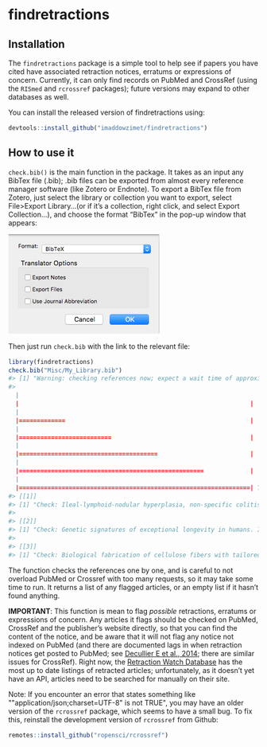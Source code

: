 
<!-- README.md is generated from README.Rmd. Please edit that file -->

# findretractions

<!-- badges: start -->

<!-- badges: end -->

## Installation

The `findretractions` package is a simple tool to help see if papers you
have cited have associated retraction notices, erratums or expressions
of concern. Currently, it can only find records on PubMed and CrossRef
(using the `RISmed` and `rcrossref` packages); future versions may
expand to other databases as well.

You can install the released version of findretractions using:

``` r
devtools::install_github("imaddowzimet/findretractions")
```

## How to use it

`check.bib()` is the main function in the package. It takes as an input
any BibTex file (.bib); .bib files can be exported from almost every
reference manager software (like Zotero or Endnote). To export a BibTex
file from Zotero, just select the library or collection you want to
export, select File\>Export Library…(or if it’s a collection, right
click, and select Export Collection…), and choose the format “BibTex” in
the pop-up window that appears:

![](https://raw.githubusercontent.com/imaddowzimet/findretractions/master/misc/zoteroexport.png)

Then just run `check.bib` with the link to the relevant file:

``` r
library(findretractions)
check.bib("Misc/My_Library.bib")
#> [1] "Warning: checking references now; expect a wait time of approximately 7.5 seconds"
#> 
  |                                                                       
  |                                                                 |   0%
  |                                                                       
  |=============                                                    |  20%
  |                                                                       
  |==========================                                       |  40%
  |                                                                       
  |=======================================                          |  60%
  |                                                                       
  |====================================================             |  80%
  |                                                                       
  |=================================================================| 100%
#> [[1]]
#> [1] "Check: Ileal-lymphoid-nodular hyperplasia, non-specific colitis, and pervasive developmental disorder in children. It may have been retracted"
#> 
#> [[2]]
#> [1] "Check: Genetic signatures of exceptional longevity in humans. It may have been retracted"
#> 
#> [[3]]
#> [1] "Check: Biological fabrication of cellulose fibers with tailored properties. There may be an associated erratum"
```

The function checks the references one by one, and is careful to not
overload PubMed or Crossref with too many requests, so it may take some
time to run. It returns a list of any flagged articles, or an empty list
if it hasn’t found anything.

**IMPORTANT**: This function is mean to flag *possible* retractions,
erratums or expressions of concern. Any articles it flags should be
checked on PubMed, CrossRef and the publisher’s website directly, so
that you can find the content of the notice, and be aware that it will
not flag any notice not indexed on PubMed (and there are documented lags
in when retraction notices get posted to PubMed; see [Decullier E et
al., 2014](https://www.ncbi.nlm.nih.gov/pubmed/?term=What+time-lag+for+a+retraction+search+on+PubMed%3F);
there are similar issues for CrossRef). Right now, the [Retraction Watch
Database](https://retractionwatch.com/2018/10/25/were-officially-launching-our-database-today-heres-what-you-need-to-know/)
has the most up to date listings of retracted articles; unfortunately,
as it doesn’t yet have an API, articles need to be searched for manually
on their site.  

Note: If you encounter an error that states something like ""application/json;charset=UTF-8" is not TRUE", you may have an older version of the `rcrossref` package, which seems to have a small bug. To fix this, reinstall the development version of `rcrossref` from Github:

``` r
remotes::install_github("ropensci/rcrossref")
```
